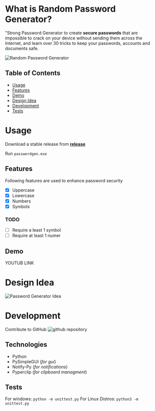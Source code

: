 # What is Random Password Generator?

"Strong Password Generator to create **secure passwords** that are impossible to crack on your device without sending them across the Internet, and learn over 30 tricks to keep your passwords, accounts and documents safe.

![Random Password Generator](https://mk0wpwhitesec1it7616.kinstacdn.com/wp-content/uploads/2018/09/strong_password.png)

## Table of Contents

- [Usage](#Usage)
- [Features](#Features)
- [Demo](#Demo)
- [Design Idea](#Design-Idea)
- [Development](#Develpoment)
- [Tests](#Tests)

# Usage

Download a stable release from
[**release**](https://github.com/L3G4Cyy/random-password-generator/releases/tag/1.0)

Run `passwordgen.exe`

## Features

Following features are used to enhance password security

- [x] Uppercase
- [x] Lowercase
- [x] Numbers
- [x] Symbols

### TODO
- [ ] Require a least 1 symbol
- [ ] Require at least 1 numer

## Demo

YOUTUB LINK

# Design Idea

![Password Generator  Idea](https://addons.cdn.mozilla.net/user-media/previews/full/228/228679.png?modified=1574700394)

# Development

Contribute to GitHub ![github repository](https://github.com/L3G4Cyy/random-password-generator)

## Technologies
- Python
- PySimpleGUI (*for gui*)
- Notify-Py (*for notifications*)
- Pyperclip (*for clipboard managment*)


## Tests

For windows:
`python -m unittest.py`
For Linux Distros:
`python3 -m unittest.py`
